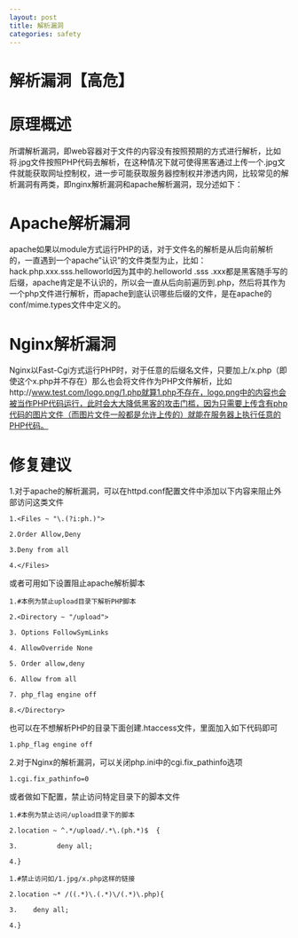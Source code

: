 ```yaml
---
layout: post
title: 解析漏洞
categories: safety
---
```


# 解析漏洞【高危】

# 原理概述

所谓解析漏洞，即web容器对于文件的内容没有按照预期的方式进行解析，比如将.jpg文件按照PHP代码去解析，在这种情况下就可使得黑客通过上传一个.jpg文件就能获取网址控制权，进一步可能获取服务器控制权并渗透内网，比较常见的解析漏洞有两类，即nginx解析漏洞和apache解析漏洞，现分述如下：

# Apache解析漏洞

apache如果以module方式运行PHP的话，对于文件名的解析是从后向前解析的，一直遇到一个apache”认识”的文件类型为止，比如：hack.php.xxx.sss.helloworld因为其中的.helloworld .sss .xxx都是黑客随手写的后缀，apache肯定是不认识的，所以会一直从后向前遍历到.php，然后将其作为一个php文件进行解析，而apache到底认识哪些后缀的文件，是在apache的conf/mime.types文件中定义的。

# Nginx解析漏洞

Nginx以Fast-Cgi方式运行PHP时，对于任意的后缀名文件，只要加上/x.php（即使这个x.php并不存在）那么也会将文件作为PHP文件解析，比如http://www.test.com/logo.png/1.php就算1.php不存在，logo.png中的内容也会被当作PHP代码运行，此时会大大降低黑客的攻击门槛，因为只需要上传含有php代码的图片文件（而图片文件一般都是允许上传的）就能在服务器上执行任意的PHP代码。

# 修复建议

1.对于apache的解析漏洞，可以在httpd.conf配置文件中添加以下内容来阻止外部访问这类文件
```
1.<Files ~ "\.(?i:ph.)">

2.Order Allow,Deny

3.Deny from all

4.</Files>
```

或者可用如下设置阻止apache解析脚本

```
1.#本例为禁止upload目录下解析PHP脚本

2.<Directory ~ "/upload">

3. Options FollowSymLinks

4. AllowOverride None

5. Order allow,deny

6. Allow from all 

7. php_flag engine off

8.</Directory>
```

也可以在不想解析PHP的目录下面创建.htaccess文件，里面加入如下代码即可
```
1.php_flag engine off

```
2.对于Nginx的解析漏洞，可以关闭php.ini中的cgi.fix_pathinfo选项

```
1.cgi.fix_pathinfo=0
```

或者做如下配置，禁止访问特定目录下的脚本文件

```
1.#本例为禁止访问/upload目录下的脚本

2.location ~ ^.*/upload/.*\.(ph.*)$  {        

3.          deny all;

4.}
```

```
1.#禁止访问如/1.jpg/x.php这样的链接

2.location ~* /((.*)\.(.*)\/(.*)\.php){

3.    deny all;

4.}
```
